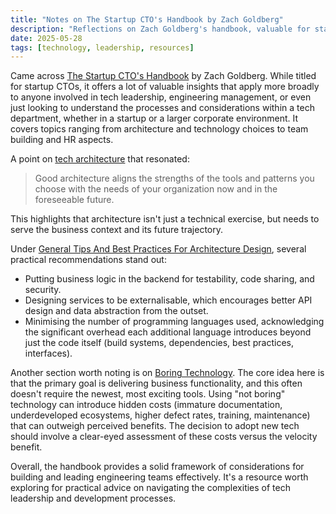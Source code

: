 ```yaml
---
title: "Notes on The Startup CTO's Handbook by Zach Goldberg"
description: "Reflections on Zach Goldberg's handbook, valuable for startup CTOs and anyone in tech leadership or engineering."
date: 2025-05-28
tags: [technology, leadership, resources]
---
```


Came across [The Startup CTO's Handbook](https://github.com/ZachGoldberg/Startup-CTO-Handbook/blob/main/StartupCTOHandbook.md) by Zach Goldberg. While titled for startup CTOs, it offers a lot of valuable insights that apply more broadly to anyone involved in tech leadership, engineering management, or even just looking to understand the processes and considerations within a tech department, whether in a startup or a larger corporate environment. It covers topics ranging from architecture and technology choices to team building and HR aspects.

A point on [tech architecture](https://github.com/ZachGoldberg/Startup-CTO-Handbook/blob/main/StartupCTOHandbook.md#tech-architecture) that resonated:

> Good architecture aligns the strengths of the tools and patterns you choose with the needs of your organization now and in the foreseeable future.

This highlights that architecture isn't just a technical exercise, but needs to serve the business context and its future trajectory.

Under [General Tips And Best Practices For Architecture Design](https://github.com/ZachGoldberg/Startup-CTO-Handbook/blob/main/StartupCTOHandbook.md#general-tips-and-best-practices-for-architecture-design), several practical recommendations stand out:

*   Putting business logic in the backend for testability, code sharing, and security.
*   Designing services to be externalisable, which encourages better API design and data abstraction from the outset.
*   Minimising the number of programming languages used, acknowledging the significant overhead each additional language introduces beyond just the code itself (build systems, dependencies, best practices, interfaces).

Another section worth noting is on [Boring Technology](https://github.com/ZachGoldberg/Startup-CTO-Handbook/blob/main/StartupCTOHandbook.md#boring-technology). The core idea here is that the primary goal is delivering business functionality, and this often doesn't require the newest, most exciting tools. Using "not boring" technology can introduce hidden costs (immature documentation, underdeveloped ecosystems, higher defect rates, training, maintenance) that can outweigh perceived benefits. The decision to adopt new tech should involve a clear-eyed assessment of these costs versus the velocity benefit.

Overall, the handbook provides a solid framework of considerations for building and leading engineering teams effectively. It's a resource worth exploring for practical advice on navigating the complexities of tech leadership and development processes.
